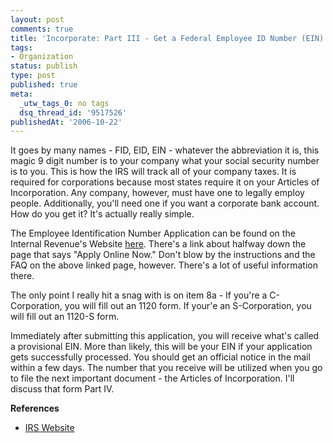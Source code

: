 ```yaml
---
layout: post
comments: true
title: 'Incorporate: Part III - Get a Federal Employee ID Number (EIN)'
tags:
- Organization
status: publish
type: post
published: true
meta:
  _utw_tags_0: no tags
  dsq_thread_id: '9517526'
publishedAt: '2006-10-22'
---
```


It goes by many names - FID, EID, EIN - whatever the abbreviation it is, this magic 9 digit number is to your company what your social security number is to you. This is how the IRS will track all of your company taxes. It is required for corporations because most states require it on your Articles of Incorporation. Any company, however, must have one to legally employ people. Additionally, you'll need one if you want a corporate bank account. How do you get it? It's actually really simple.

The Employee Identification Number Application can be found on the Internal Revenue's Website <a title="IRS EID Application" href="http://www.irs.gov/businesses/small/article/0,,id=102767,00.html">here</a>.  There's a link about halfway down the page that says "Apply Online Now." Don't blow by the instructions and the FAQ on the above linked page, however. There's a lot of useful information there.

The only point I really hit a snag with is on item 8a - If you're a C-Corporation, you will fill out an 1120 form.  If your'e an S-Corporation, you will fill out an 1120-S form.

Immediately after submitting this application, you will receive what's called a provisional EIN. More than likely, this will be your EIN if your application gets successfully processed. You should get an official notice in the mail within a few days. The number that you receive will be utilized when you go to file the next important document - the Articles of Incorporation. I'll discuss that form Part IV.

<strong>References</strong>
<ul>
	<li><a title="Internal Revenue Service" href="http://www.irs.gov/">IRS Website</a></li>
</ul>
